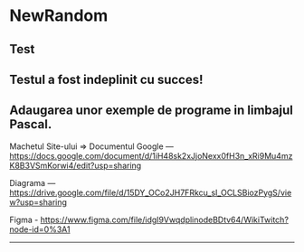 # NewRandom
Test
---
Testul a fost indeplinit cu succes!
---
Adaugarea unor exemple de programe in limbajul Pascal.
--
Machetul Site-ului =>
Documentul Google — https://docs.google.com/document/d/1iH48sk2xJjoNexx0fH3n_xRi9Mu4mzK8B3VSmKorwi4/edit?usp=sharing

Diagrama — https://drive.google.com/file/d/15DY_OCo2JH7FRkcu_sI_OCLSBiozPygS/view?usp=sharing

Figma - https://www.figma.com/file/idgI9VwqdplinodeBDtv64/WikiTwitch?node-id=0%3A1

---
